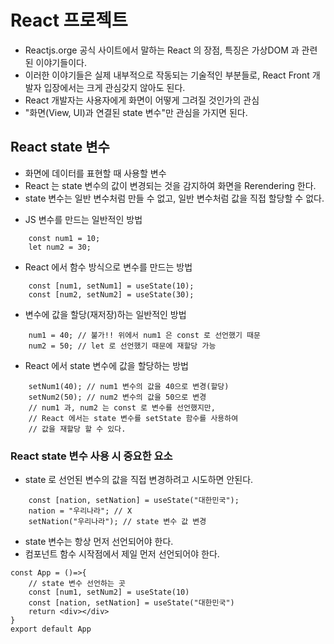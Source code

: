 # React 프로젝트

- Reactjs.orge 공식 사이트에서 말하는 React 의 장점, 특징은 가상DOM 과 관련된 이야기들이다.
- 이러한 이야기들은 실제 내부적으로 작동되는 기술적인 부분들로, React Front 개발자 입장에서는 크게 관심갖지 않아도 된다.
- React 개발자는 사용자에게 화면이 어떻게 그려질 것인가의 관심
- "화면(View, UI)과 연결된 state 변수"만 관심을 가지면 된다.

## React state 변수

- 화면에 데이터를 표현할 때 사용할 변수
- React 는 state 변수의 값이 변경되는 것을 감지하여 화면을 Rerendering 한다.
- state 변수는 일반 변수처럼 만들 수 없고, 일반 변수처럼 값을 직접 할당할 수 없다.

* JS 변수를 만드는 일반적인 방법

```JS
    const num1 = 10;
    let num2 = 30;
```

- React 에서 함수 방식으로 변수를 만드는 방법

```JS
    const [num1, setNum1] = useState(10);
    const [num2, setNum2] = useState(30);
```

- 변수에 값을 할당(재저장)하는 일반적인 방법

```JS
    num1 = 40; // 불가!! 위에서 num1 은 const 로 선언했기 때문
    num2 = 50; // let 로 선언했기 때문에 재할당 가능
```

- React 에서 state 변수에 값을 할당하는 방법

```JS
    setNum1(40); // num1 변수의 값을 40으로 변경(할당)
    setNum2(50); // num2 변수의 값을 50으로 변경
    // num1 과, num2 는 const 로 변수를 선언했지만,
    // React 에서는 state 변수를 setState 함수를 사용하여
    // 값을 재할당 할 수 있다.
```

### React state 변수 사용 시 중요한 요소

- state 로 선언된 변수의 값을 직접 변경하려고 시도하면 안된다.

```JS
    const [nation, setNation] = useState("대한민국");
    nation = "우리나라"; // X
    setNation("우리나라"); // state 변수 값 변경

```

- state 변수는 항상 먼저 선언되어야 한다.
- 컴포넌트 함수 시작점에서 제일 먼저 선언되어야 한다.

```JS
const App = ()=>{
    // state 변수 선언하는 곳
    const [num1, setNum2] = useState(10)
    const [nation, setNation] = useState("대한민국")
    return <div></div>
}
export default App
```
